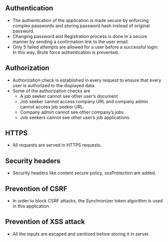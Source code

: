 
## Authentication

- The authentication of the application is made secure by enforcing complex passwords and storing password hash instead of original password.
- Changing password and Registration process is done in a secure manner by sending a confirmation link to the user email.
- Only 5 failed attempts are allowed for a user before a successful login. In this way, Brute force authentication is prevented.

## Authorization

- Authorization check is established in every request to ensure that every user is authorized to the displayed data.
- Some of the authorization checks are
     - A job seeker cannot see other user’s document
     - Job seeker cannot access company URL and company admin cannot access job seeker URL.
     - Company admin cannot see other company’s jobs.
     - Job seekers cannot see other user’s job applications.

## HTTPS

- All requests are served in HTTPS requests.

## Security headers

- Security headers like content secure policy, xssProtection are added.

## Prevention of CSRF
- In order to block CSRF attacks, the Synchronizer token algorithm is used in this application.

## Prevention of XSS attack 
- All the inputs are escaped and sanitized before storing it in server.